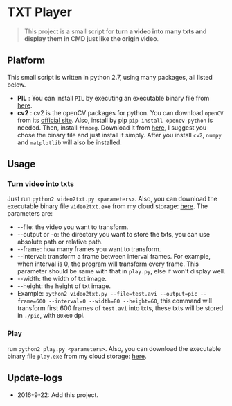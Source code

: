 # TXT Player
> This project is a small script for **turn a video into many txts and display them in CMD just like the origin video**.

## Platform
This small script is written in python 2.7, using many packages, all listed below.
* **PIL** : You can install `PIL` by executing an executable binary file from [here](http://effbot.org/media/downloads/PIL-1.1.7.win32-py2.7.exe).
* **cv2** : cv2 is the openCV packages for python. You can download `openCV` from its [official site](http://opencv.org/). Also, install by pip `pip install opencv-python` is needed. Then, install `ffmpeg`. Download it from [here](http://ffmpeg.org/), I suggest you chose the binary file and just install it simply. After you install `cv2`, `numpy` and `matplotlib` will also be installed.

## Usage
### Turn video into txts
Just run `python2 video2txt.py <parameters>`. Also, you can download the executable binary file `video2txt.exe` from my cloud storage: [here](). The parameters are:
* --file: the video you want to transform.
* --output or -o: the directory you want to store the txts, you can use absolute path or relative path.
* --frame: how many frames you want to transform.
* --interval: transform a frame between interval frames. For example, when interval is 0, the program will transform every frame. This parameter should be same with that in `play.py`, else if won't display well.
* --width: the width of txt image.
* --height: the height of txt image.
* Example: `python2 video2txt.py --file=test.avi --output=pic --frame=600 --interval=0 --width=80 --height=60`, this command will transform first 600 frames of `test.avi` into txts, these txts will be stored in `./pic`, with `80x60` dpi.

### Play
run `python2 play.py <parameters>`. Also, you can download the executable binary file `play.exe` from my cloud storage: [here]().

## Update-logs
* 2016-9-22: Add this project.